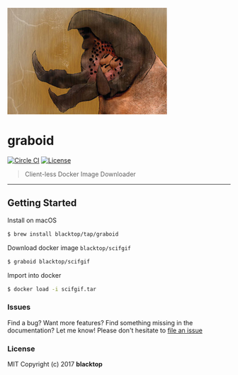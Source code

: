 ![logo](https://github.com/blacktop/graboid/raw/master/graboids.jpg)

graboid
=======

[![Circle CI](https://circleci.com/gh/blacktop/graboid.png?style=shield)](https://circleci.com/gh/blacktop/graboid) [![License](http://img.shields.io/:license-mit-blue.svg)](http://doge.mit-license.org)

> Client-less Docker Image Downloader

---

Getting Started
---------------

Install on macOS

```sh
$ brew install blacktop/tap/graboid
```

Download docker image `blacktop/scifgif`

```sh
$ graboid blacktop/scifgif
```

Import into docker

```sh
$ docker load -i scifgif.tar
```

### Issues

Find a bug? Want more features? Find something missing in the documentation? Let me know! Please don't hesitate to [file an issue](https://github.com/blacktop/graboid/issues/new)

### License

MIT Copyright (c) 2017 **blacktop**